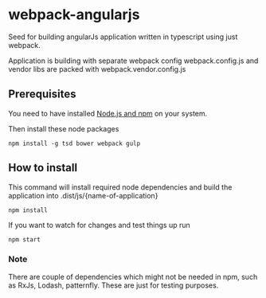# webpack-angularjs
Seed for building angularJs application written in typescript using just webpack.

Application is building with separate webpack config webpack.config.js and vendor libs are packed with
webpack.vendor.config.js
## Prerequisites
You need to have installed [Node.js and npm](https://docs.npmjs.com/getting-started/installing-node) on your system.

Then install these node packages
```
npm install -g tsd bower webpack gulp
```

## How to install
This command will install required node dependencies and build the application into .dist/js/{name-of-application}
```
npm install
```

If you want to watch for changes and test things up run
```
npm start
```

### Note
There are couple of dependencies which might not be needed in npm, such as RxJs, Lodash, patternfly.
These are just for testing purposes.
